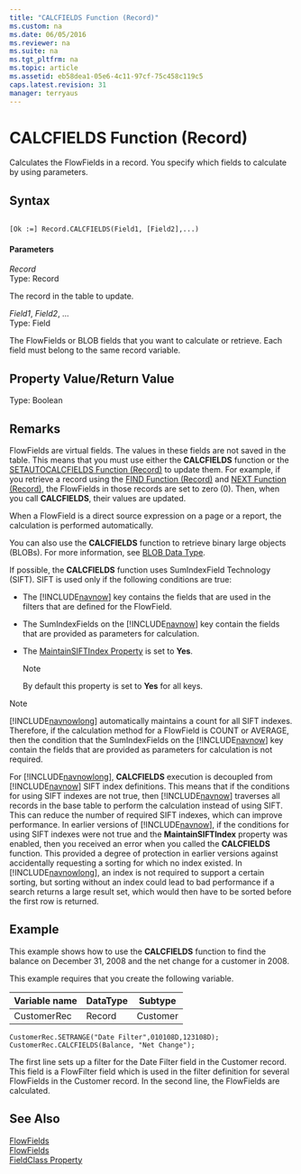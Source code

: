 ```yaml
---
title: "CALCFIELDS Function (Record)"
ms.custom: na
ms.date: 06/05/2016
ms.reviewer: na
ms.suite: na
ms.tgt_pltfrm: na
ms.topic: article
ms.assetid: eb58dea1-05e6-4c11-97cf-75c458c119c5
caps.latest.revision: 31
manager: terryaus
---
```

# CALCFIELDS Function (Record)
Calculates the FlowFields in a record. You specify which fields to calculate by using parameters.  
  
## Syntax  
  
```  
  
[Ok :=] Record.CALCFIELDS(Field1, [Field2],...)  
```  
  
#### Parameters  
 *Record*  
 Type: Record  
  
 The record in the table to update.  
  
 *Field1*, *Field2*, …  
 Type: Field  
  
 The FlowFields or BLOB fields that you want to calculate or retrieve. Each field must belong to the same record variable.  
  
## Property Value\/Return Value  
 Type: Boolean  
  
## Remarks  
 FlowFields are virtual fields. The values in these fields are not saved in the table. This means that you must use either the **CALCFIELDS** function or the [SETAUTOCALCFIELDS Function \(Record\)](../dynamics-nav/SETAUTOCALCFIELDS-Function--Record-.md) to update them. For example, if you retrieve a record using the [FIND Function \(Record\)](../dynamics-nav/FIND-Function--Record-.md) and [NEXT Function \(Record\)](../dynamics-nav/NEXT-Function--Record-.md), the FlowFields in those records are set to zero \(0\). Then, when you call **CALCFIELDS**, their values are updated.  
  
 When a FlowField is a direct source expression on a page or a report, the calculation is performed automatically.  
  
 You can also use the **CALCFIELDS** function to retrieve binary large objects \(BLOBs\). For more information, see [BLOB Data Type](../dynamics-nav/BLOB-Data-Type.md).  
  
 If possible, the **CALCFIELDS** function uses SumIndexField Technology \(SIFT\). SIFT is used only if the following conditions are true:  
  
-   The [!INCLUDE[navnow](../dynamics-nav/includes/navnow_md.md)] key contains the fields that are used in the filters that are defined for the FlowField.  
  
-   The SumIndexFields on the [!INCLUDE[navnow](../dynamics-nav/includes/navnow_md.md)] key contain the fields that are provided as parameters for calculation.  
  
-   The [MaintainSIFTIndex Property](../dynamics-nav/MaintainSIFTIndex-Property.md) is set to **Yes**.  
  
    > [!NOTE]  
    >  By default this property is set to **Yes** for all keys.  
  
> [!NOTE]  
>  [!INCLUDE[navnowlong](../dynamics-nav/includes/navnowlong_md.md)] automatically maintains a count for all SIFT indexes. Therefore, if the calculation method for a FlowField is COUNT or AVERAGE, then the condition that the SumIndexFields on the [!INCLUDE[navnow](../dynamics-nav/includes/navnow_md.md)] key contain the fields that are provided as parameters for calculation is not required.  
  
 For [!INCLUDE[navnowlong](../dynamics-nav/includes/navnowlong_md.md)], **CALCFIELDS** execution is decoupled from [!INCLUDE[navnow](../dynamics-nav/includes/navnow_md.md)] SIFT index definitions. This means that if the conditions for using SIFT indexes are not true, then [!INCLUDE[navnow](../dynamics-nav/includes/navnow_md.md)] traverses all records in the base table to perform the calculation instead of using SIFT. This can reduce the number of required SIFT indexes, which can improve performance. In earlier versions of [!INCLUDE[navnow](../dynamics-nav/includes/navnow_md.md)], if the conditions for using SIFT indexes were not true and the **MaintainSIFTIndex** property was enabled, then you received an error when you called the **CALCFIELDS** function. This provided a degree of protection in earlier versions against accidentally requesting a sorting for which no index existed. In [!INCLUDE[navnowlong](../dynamics-nav/includes/navnowlong_md.md)], an index is not required to support a certain sorting, but sorting without an index could lead to bad performance if a search returns a large result set, which would then have to be sorted before the first row is returned.  
  
## Example  
 This example shows how to use the **CALCFIELDS** function to find the balance on December 31, 2008 and the net change for a customer in 2008.  
  
 This example requires that you create the following variable.  
  
|Variable name|DataType|Subtype|  
|-------------------|--------------|-------------|  
|CustomerRec|Record|Customer|  
  
```  
CustomerRec.SETRANGE("Date Filter",010108D,123108D);  
CustomerRec.CALCFIELDS(Balance, "Net Change");  
```  
  
 The first line sets up a filter for the Date Filter field in the Customer record. This field is a FlowFilter field which is used in the filter definition for several FlowFields in the Customer record. In the second line, the FlowFields are calculated.  
  
## See Also  
 [FlowFields](../dynamics-nav/FlowFields.md)   
 [FlowFields](../dynamics-nav/FlowFields.md)   
 [FieldClass Property](../dynamics-nav/FieldClass-Property.md)